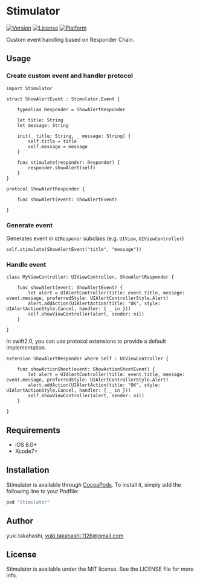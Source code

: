 # Stimulator

[![Version](https://img.shields.io/cocoapods/v/Stimulator.svg?style=flat)](http://cocoapods.org/pods/Stimulator)
[![License](https://img.shields.io/cocoapods/l/Stimulator.svg?style=flat)](http://cocoapods.org/pods/Stimulator)
[![Platform](https://img.shields.io/cocoapods/p/Stimulator.svg?style=flat)](http://cocoapods.org/pods/Stimulator)

Custom event handling based on Responder Chain.

## Usage

### Create custom event and handler protocol

```
import Stimulator

struct ShowAlertEvent : Stimulator.Event {

    typealias Responder = ShowAlertResponder

    let title: String
    let message: String

    init(_ title: String, _ message: String) {
        self.title = title
        self.message = message
    }

    func stimulate(responder: Responder) {
        responder.showAlert(self)
    }
}

protocol ShowAlertResponder {

    func showAlert(event: ShowAlertEvent)

}
``` 

### Generate event

Generates event in `UIResponer` subclass (e.g. `UIView`, `UIViewController`)

```
self.stimulate(ShowAlertEvent("title", "message"))
```

### Handle event

```
class MyViewController: UIViewController, ShowAlertResponder {
        
    func showAlert(event: ShowAlertEvent) {
        let alert = UIAlertController(title: event.title, message: event.message, preferredStyle: UIAlertControllerStyle.Alert)
        alert.addAction(UIAlertAction(title: "OK", style: UIAlertActionStyle.Cancel, handler: { _ in }))
        self.showViewController(alert, sender: nil)
    }

}
```

In swift2.0, you can use protocol extensions to provide a default implementation.

```
extension ShowAlertResponder where Self : UIViewController {
        
    func showActionSheet(event: ShowActionSheetEvent) {
        let alert = UIAlertController(title: event.title, message: event.message, preferredStyle: UIAlertControllerStyle.Alert)
        alert.addAction(UIAlertAction(title: "OK", style: UIAlertActionStyle.Cancel, handler: { _ in }))
        self.showViewController(alert, sender: nil)
    }
            
}
```

## Requirements

+ iOS 8.0+
+ Xcode7+

## Installation

Stimulator is available through [CocoaPods](http://cocoapods.org). To install
it, simply add the following line to your Podfile:

```ruby
pod "Stimulator"
```

## Author

yuki.takahashi, yuki.takahashi.1126@gmail.com

## License

Stimulator is available under the MIT license. See the LICENSE file for more info.
